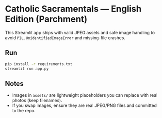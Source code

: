 
# Catholic Sacramentals — English Edition (Parchment)

This Streamlit app ships with valid JPEG assets and safe image handling to avoid
`PIL.UnidentifiedImageError` and missing-file crashes.

## Run
```bash
pip install -r requirements.txt
streamlit run app.py
```

## Notes
- Images in `assets/` are lightweight placeholders you can replace with real photos (keep filenames).
- If you swap images, ensure they are real JPEG/PNG files and committed to the repo.
